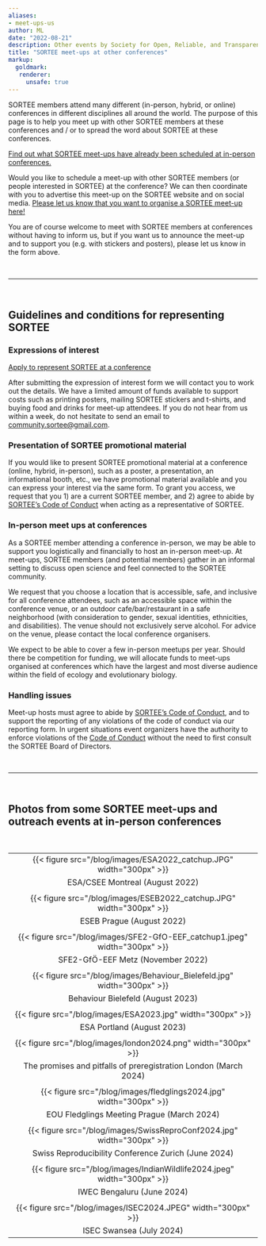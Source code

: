 ```yaml
---
aliases:
- meet-ups-us
author: ML
date: "2022-08-21"
description: Other events by Society for Open, Reliable, and Transparent Ecology and Evolutionary biology (SORTEE)
title: "SORTEE meet-ups at other conferences"
markup:
  goldmark:
   renderer:
     unsafe: true
---
```


SORTEE members attend many different (in-person, hybrid, or online) conferences in different disciplines all around the world. The purpose of this page is to help you meet up with other SORTEE members at these conferences and / or to spread the word about SORTEE at these conferences.    

[Find out what SORTEE meet-ups have already been scheduled at in-person conferences.](https://docs.google.com/spreadsheets/d/1QfzSdTNzRR-gbILW2BNqrQTpWIjduR-7Jtw2lataGbk/edit?usp=sharing)     

Would you like to schedule a meet-up with other SORTEE members (or people interested in SORTEE) at the conference? We can then coordinate with you to advertise this meet-up on the SORTEE website and on social media. [Please let us know that you want to organise a SORTEE meet-up here!](https://forms.gle/rEXRYNoCXWBDFiLPA)   

You are of course welcome to meet with SORTEE members at conferences without having to inform us, but if you want us to announce the meet-up and to support you (e.g. with stickers and posters), please let us know in the form above.   

&nbsp;

---

&nbsp;

## Guidelines and conditions for representing SORTEE    

### Expressions of interest
[Apply to represent SORTEE at a conference](https://forms.gle/rEXRYNoCXWBDFiLPA)

After submitting the expression of interest form we will contact you to work out the details.  We have a limited amount of funds available to support costs such as printing posters, mailing SORTEE stickers and t-shirts, and buying food and drinks for meet-up attendees.
If you do not hear from us within a week, do not hesitate to send an email to [community.sortee@gmail.com](mailto:community.sortee@gmail.com).

### Presentation of SORTEE promotional material
If you would like to present SORTEE promotional material at a conference (online, hybrid, in-person), such as a poster, a presentation, an informational booth, etc., we have promotional material available and you can express your interest via the same form. 
To grant you access, we request that you 1) are a current SORTEE member, and 2) agree to abide by [SORTEE’s Code of Conduct](https://www.sortee.org/codeofconduct/) when acting as a representative of SORTEE.

### In-person meet ups at conferences
As a SORTEE member attending a conference in-person, we may be able to support you logistically and financially to host an in-person meet-up. At meet-ups, SORTEE members (and potential members) gather in an informal setting to discuss open science and feel connected to the SORTEE community.

We request that you choose a location that is accessible, safe, and inclusive for all conference attendees, such as an accessible space within the conference venue, or an outdoor cafe/bar/restaurant in a safe neighborhood (with consideration to gender, sexual identities, ethnicities, and disabilities). The venue should not exclusively serve alcohol. For advice on the venue, please contact the local conference organisers.

We expect to be able to cover a few in-person meetups per year. Should there be competition for funding, we will allocate funds to meet-ups organised at conferences which have the largest and most diverse audience within the field of ecology and evolutionary biology.

### Handling issues
Meet-up hosts must agree to abide by [SORTEE’s Code of Conduct](https://www.sortee.org/codeofconduct/), and to support the reporting of any violations of the code of conduct via our reporting form. In urgent situations event organizers have the authority to enforce violations of the [Code of Conduct](https://www.sortee.org/codeofconduct/) without the need to first consult the SORTEE Board of Directors.

&nbsp;  

---

&nbsp;

## Photos from some SORTEE meet-ups and outreach events at in-person conferences 

&nbsp;

|		|
|	:---:	|
| {{< figure src="/blog/images/ESA2022_catchup.JPG"  width="300px" >}}	|
|	ESA/CSEE Montreal (August 2022) |	
| |
|	{{< figure src="/blog/images/ESEB2022_catchup.JPG" width="300px" >}}	|
|	ESEB Prague (August 2022)	|
| |
|	{{< figure src="/blog/images/SFE2-GfO-EEF_catchup1.jpeg"  width="300px" >}}	|
|	SFE2-GfÖ-EEF Metz (November 2022) |
| |
|	{{< figure src="/blog/images/Behaviour_Bielefeld.jpg"  width="300px" >}}	|
|	Behaviour Bielefeld (August 2023)	|
| |
|	{{< figure src="/blog/images/ESA2023.jpg" width="300px" >}}	|
|	ESA Portland (August 2023) |
| |
|	{{< figure src="/blog/images/london2024.png" width="300px" >}}	|
|	The promises and pitfalls of preregistration London (March 2024) |	
| |
|	{{< figure src="/blog/images/fledglings2024.jpg" width="300px" >}}	|
|	EOU Fledglings Meeting Prague (March 2024)	|
| |
|	{{< figure src="/blog/images/SwissReproConf2024.jpg" width="300px" >}}	|
|	Swiss Reproducibility Conference Zurich (June 2024)	|
| |
|	{{< figure src="/blog/images/IndianWildlife2024.jpeg" width="300px" >}}	|
|	IWEC Bengaluru (June 2024)	|
| |
|	{{< figure src="/blog/images/ISEC2024.JPEG" width="300px" >}}	|
|	ISEC Swansea (July 2024)	|


